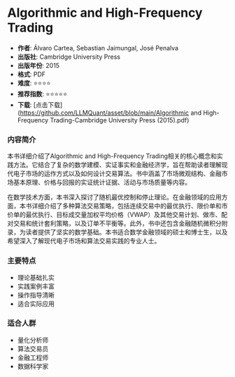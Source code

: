 # Algorithmic and High-Frequency Trading

- **作者**: Álvaro Cartea, Sebastian Jaimungal, José Penalva
- **出版社**: Cambridge University Press
- **出版年份**: 2015
- **格式**: PDF
- **难度**: ⭐⭐⭐⭐
- **推荐指数**: ⭐⭐⭐⭐⭐
- **下载**: [点击下载](https://github.com/LLMQuant/asset/blob/main/Algorithmic and High-Frequency Trading-Cambridge University Press (2015).pdf)

### 内容简介

本书详细介绍了Algorithmic and High-Frequency Trading相关的核心概念和实践方法。它结合了复杂的数学建模、实证事实和金融经济学，旨在帮助读者理解现代电子市场的运作方式以及如何设计交易算法。书中涵盖了市场微观结构、金融市场基本原理、价格与回报的实证统计证据、活动与市场质量等内容。

在数学技术方面，本书深入探讨了随机最优控制和停止理论。在金融领域的应用方面，本书详细介绍了多种算法交易策略，包括连续交易中的最优执行、限价单和市价单的最优执行、目标成交量加权平均价格（VWAP）及其他交易计划、做市、配对交易和统计套利策略，以及订单不平衡等。此外，书中还包含金融随机微积分附录，为读者提供了坚实的数学基础。本书适合数学金融领域的硕士和博士生，以及希望深入了解现代电子市场和算法交易实践的专业人士。

### 主要特点

- 理论基础扎实
- 实践案例丰富
- 操作指导清晰
- 适合实际应用

### 适合人群

- 量化分析师
- 算法交易员
- 金融工程师
- 数据科学家